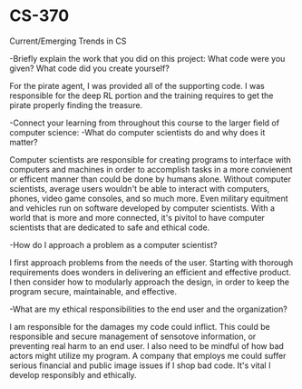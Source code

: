 # CS-370
Current/Emerging Trends in CS

-Briefly explain the work that you did on this project: What code were you given? What code did you create yourself?

For the pirate agent, I was provided all of the supporting code. I was responsible for the deep RL portion and the training requires to get the pirate properly finding the treasure. 

-Connect your learning from throughout this course to the larger field of computer science:
-What do computer scientists do and why does it matter?

Computer scientists are responsible for creating programs to interface with computers and machines in order to accomplish tasks in a more convienent or efficent manner than could be done by humans alone. Without computer scientists, average users wouldn't be able to interact with computers, phones, video game consoles, and so much more. Even military equitment and vehicles run on software developed by computer scientists. With a world that is more and more connected, it's pivitol to have computer scientists that are dedicated to safe and ethical code. 

-How do I approach a problem as a computer scientist?

I first approach problems from the needs of the user. Starting with thorough requirements does wonders in delivering an efficient and effective product. I then consider how to modularly approach the design, in order to keep the program secure, maintainable, and effective. 

-What are my ethical responsibilities to the end user and the organization?

I am responsible for the damages my code could inflict. This could be responsible and secure management of sensotove information, or preventing real harm to an end user. I also need to be mindful of how bad actors might utilize my program. A company that employs me could suffer serious financial and public image issues if I shop bad code. It's vital I develop responsibly and ethically. 
